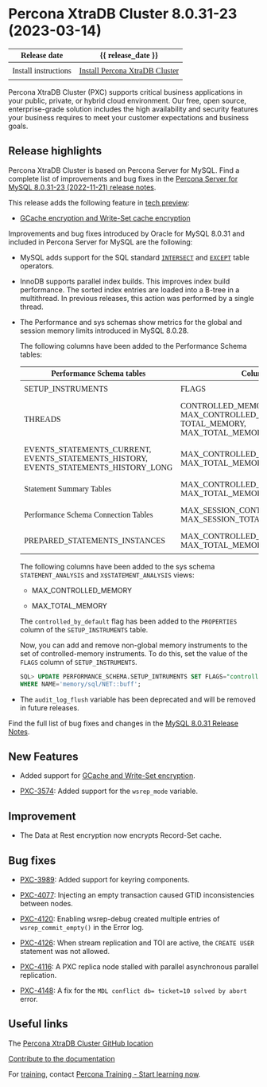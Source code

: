# Percona XtraDB Cluster 8.0.31-23 (2023-03-14)

<style>
    table {
        width=50%;
        font-family: Poppins;
    }
    table td {
        border: 0px;
        padding: 8px;
    }
</style>

| Release date | {{ release_date }} |
|---|---|
| Install instructions | [Install Percona XtraDB Cluster](https://www.percona.com/doc/percona-xtradb-cluster/8.0/install/index.html) |

Percona XtraDB Cluster (PXC) supports critical business applications in your public, private, or hybrid cloud environment. Our free, open source, enterprise-grade solution includes the high availability and security features your business requires to meet your customer expectations and business goals.

## Release highlights

Percona XtraDB Cluster is based on Percona Server for MySQL. Find a complete list of improvements and bug fixes in the [Percona Server for MySQL 8.0.31-23 (2022-11-21) release notes](https://docs.percona.com/percona-server/8.0/release-notes/8.0.31-23.html).

This release adds the following feature in [tech preview](/glossary.md#tech-preview):

* [GCache encryption and Write-Set cache encryption](/gcache-write-set-cache-encryption.md)

Improvements and bug fixes introduced by Oracle for MySQL 8.0.31 and included in Percona Server for MySQL are the following:

* MySQL adds support for the SQL standard [`INTERSECT`](https://dev.mysql.com/doc/refman/8.0/en/intersect.html) and [`EXCEPT`](https://dev.mysql.com/doc/refman/8.0/en/except.html) table operators.

* InnoDB supports parallel index builds. This improves index build performance. The sorted index entries are loaded into a B-tree in a multithread. In previous releases, this action was performed by a single thread.

* The Performance and sys schemas show metrics for the global and session memory limits introduced in MySQL 8.0.28.

    The following columns have been added to the Performance Schema tables:

    | Performance Schema tables                                                            | Columns                                                   |
    | ------------------------------------------------------------------------------------ | --------------------------------------------------------- |
    | SETUP_INSTRUMENTS                                                                    | FLAGS                                                     |
    | THREADS                                                                              | CONTROLLED_MEMORY, MAX_CONTROLLED_MEMORY, TOTAL_MEMORY, MAX_TOTAL_MEMORY |
    | EVENTS_STATEMENTS_CURRENT, EVENTS_STATEMENTS_HISTORY, EVENTS_STATEMENTS_HISTORY_LONG | MAX_CONTROLLED_MEMORY, MAX_TOTAL_MEMORY                   |
    | Statement Summary Tables                                                             | MAX_CONTROLLED_MEMORY, MAX_TOTAL_MEMORY                   |
    | Performance Schema Connection Tables                                                 | MAX_SESSION_CONTROLLED_MEMORY, MAX_SESSION_TOTAL_MEMORY   |
    | PREPARED_STATEMENTS_INSTANCES                                                        | MAX_CONTROLLED_MEMORY, MAX_TOTAL_MEMORY                   |

    The following columns have been added to the sys schema `STATEMENT_ANALYSIS` and `X$STATEMENT_ANALYSIS` views:

    * MAX_CONTROLLED_MEMORY

    * MAX_TOTAL_MEMORY

    The `controlled_by_default` flag has been added to the `PROPERTIES` column of the `SETUP_INSTRUMENTS` table.

    Now, you can add and remove non-global memory instruments to the set of controlled-memory instruments. To do this, set the value of the `FLAGS` column of `SETUP_INSTRUMENTS`.

    ```sql
    SQL> UPDATE PERFORMANCE_SCHEMA.SETUP_INTRUMENTS SET FLAGS="controlled" 
    WHERE NAME='memory/sql/NET::buff';
    ```

* The `audit_log_flush` variable has been deprecated and will be removed in future releases.

Find the full list of bug fixes and changes in the [MySQL 8.0.31 Release Notes](https://dev.mysql.com/doc/relnotes/mysql/8.0/en/news-8-0-31.html).

## New Features

* Added support for [GCache and Write-Set encryption](/gcache-write-set-cache-encryption.md).

* [PXC-3574](https://jira.percona.com/browse/PXC-3574): Added support for the `wsrep_mode` variable.

## Improvement

* The Data at Rest encryption now encrypts Record-Set cache.

## Bug fixes

* [PXC-3989](https://jira.percona.com/browse/PXC-3989): Added support for keyring components. 

* [PXC-4077](https://jira.percona.com/browse/PXC-4077): Injecting an empty transaction caused GTID inconsistencies between nodes.

* [PXC-4120](https://jira.percona.com/browse/PXC-4120): Enabling wsrep-debug created multiple entries of `wsrep_commit_empty()` in the Error log.

* [PXC-4126](https://jira.percona.com/browse/PXC-4126): When stream replication and TOI are active, the `CREATE USER` statement was not allowed.

* [PXC-4116](https://jira.percona.com/browse/PXC-4116): A PXC replica node stalled with parallel asynchronous parallel replication.

* [PXC-4148](https://jira.percona.com/browse/PXC-4148): A fix for the `MDL conflict db= ticket=10 solved by abort` error.

## Useful links

The [Percona XtraDB Cluster GitHub location](https://github.com/percona/percona-xtradb-cluster)

[Contribute to the documentation](https://github.com/percona/pxc-docs/blob/8.0/contributing.md)

For [training](https://www.percona.com/training), contact [Percona Training - Start learning now](https://learn.percona.com/contact-me).
